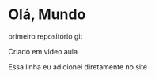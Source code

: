 # Olá, Mundo
 primeiro repositório git

 Criado em video aula
 
 Essa linha eu adicionei diretamente no site
